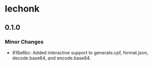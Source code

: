# lechonk

## 0.1.0

### Minor Changes

- 818a6bc: Added interactive support to generate.cpf, format.json, decode.base64, and encode.base64.
